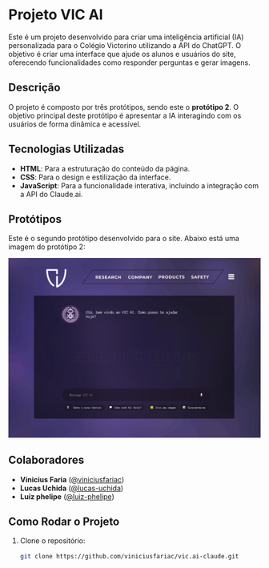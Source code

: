 # Projeto VIC AI

Este é um projeto desenvolvido para criar uma inteligência artificial (IA) personalizada para o Colégio Victorino utilizando a API do ChatGPT. O objetivo é criar uma interface que ajude os alunos e usuários do site, oferecendo funcionalidades como responder perguntas e gerar imagens.

## Descrição

O projeto é composto por três protótipos, sendo este o **protótipo 2**. O objetivo principal deste protótipo é apresentar a IA interagindo com os usuários de forma dinâmica e acessível.

## Tecnologias Utilizadas

- **HTML**: Para a estruturação do conteúdo da página.
- **CSS**: Para o design e estilização da interface.
- **JavaScript**: Para a funcionalidade interativa, incluindo a integração com a API do Claude.ai.

## Protótipos

Este é o segundo protótipo desenvolvido para o site. Abaixo está uma imagem do protótipo 2:

![alt text](/front-end/assets/img/prototipo/image.png)

## Colaboradores

- **Vinicius Faria** ([@viniciusfariac](https://github.com/viniciusfariac))
- **Lucas Uchida** ([@lucas-uchida](https://github.com/lennoxP))
- **Luiz phelipe** ([@luiz-phelipe](https://github.com/luiz0ph))

## Como Rodar o Projeto

1. Clone o repositório:
   ```bash
   git clone https://github.com/viniciusfariac/vic.ai-claude.git
